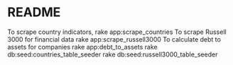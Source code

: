 # README

To scrape country indicators, rake app:scrape_countries
To scrape Russell 3000 for financial data rake app:scrape_russell3000
To calculate debt to assets for companies rake app:debt_to_assets
rake db:seed:countries_table_seeder
rake db:seed:russell3000_table_seeder